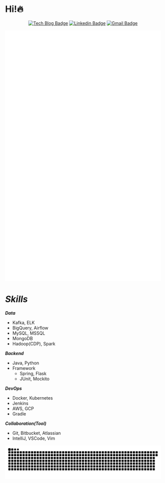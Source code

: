 # Hi!🔥
<div align=center>

[![Tech Blog Badge](http://img.shields.io/badge/-Tech%20blog-black?style=flat-square&link=https://jx2lee.github.io/)](https://jx2lee.github.io/) 
[![Linkedin Badge](https://img.shields.io/badge/-LinkedIn-blue?style=flat-square&logo=Linkedin&logoColor=white&link=https://www.linkedin.com/in/jx2lee/)](https://www.linkedin.com/in/jx2lee/) 
[![Gmail Badge](https://img.shields.io/badge/-Gmail-d14836?style=flat-square&logo=Gmail&logoColor=white&link=mailto:jaejun.lee.1991@gmail.com)](mailto:jaejun.lee.1991@gmail.com)

</div>

<div align=center>
<img src="./github-metrics.svg" alt="" />
</div>

# *Skills*
***Data***

- Kafka, ELK
- BigQuery, Airflow
- MySQL, MSSQL
- MongoDB
- Hadoop(CDP), Spark

***Backend***

- Java, Python
- Framework
  - Spring, Flask
  - JUnit, Mockito

***DevOps***

- Docker, Kubernetes
- Jenkins
- AWS, GCP
- Gradle

***Collaboration(Tool)***

- Git, Bitbucket, Atlassian
- IntelliJ, VSCode, Vim


![snake gif](https://github.com/jx2lee/jx2lee/blob/output/github-contribution-grid-snake.svg)
